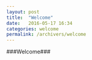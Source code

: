 ```yaml
---
layout: post
title:  "Welcome"
date:   2016-05-17 16:34
categories: welcome
permalink: /archivers/welcome
---
```

###Welcome###